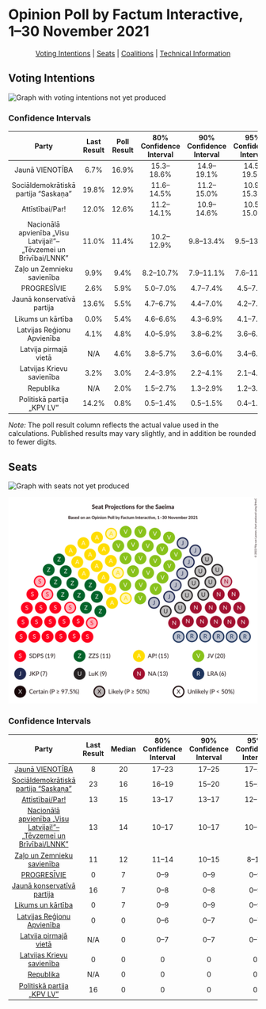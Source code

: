 # Opinion Poll by Factum Interactive, 1–30 November 2021

<p align="center"><a href="#voting-intentions">Voting Intentions</a> | <a href="#seats">Seats</a> | <a href="#coalitions">Coalitions</a> | <a href="#technical-information">Technical Information</a></p>

## Voting Intentions

![Graph with voting intentions not yet produced](2021-11-30-FactumInteractive.png "Voting Intentions")

### Confidence Intervals

| Party | Last Result | Poll Result | 80% Confidence Interval | 90% Confidence Interval | 95% Confidence Interval | 99% Confidence Interval |
|:-----:|:-----------:|:-----------:|:-----------------------:|:-----------------------:|:-----------------------:|:-----------------------:|
| Jaunā VIENOTĪBA | 6.7% | 16.9% | 15.3–18.6% |14.9–19.1% |14.5–19.5% |13.8–20.4% |
| Sociāldemokrātiskā partija “Saskaņa” | 19.8% | 12.9% | 11.6–14.5% |11.2–15.0% |10.9–15.3% |10.2–16.1% |
| Attīstībai/Par! | 12.0% | 12.6% | 11.2–14.1% |10.9–14.6% |10.5–15.0% |9.9–15.7% |
| Nacionālā apvienība „Visu Latvijai!”–„Tēvzemei un Brīvībai/LNNK” | 11.0% | 11.4% | 10.2–12.9% |9.8–13.4% |9.5–13.7% |8.9–14.5% |
| Zaļo un Zemnieku savienība | 9.9% | 9.4% | 8.2–10.7% |7.9–11.1% |7.6–11.5% |7.1–12.2% |
| PROGRESĪVIE | 2.6% | 5.9% | 5.0–7.0% |4.7–7.4% |4.5–7.7% |4.1–8.3% |
| Jaunā konservatīvā partija | 13.6% | 5.5% | 4.7–6.7% |4.4–7.0% |4.2–7.3% |3.8–7.9% |
| Likums un kārtība | 0.0% | 5.4% | 4.6–6.6% |4.3–6.9% |4.1–7.1% |3.7–7.7% |
| Latvijas Reģionu Apvienība | 4.1% | 4.8% | 4.0–5.9% |3.8–6.2% |3.6–6.5% |3.2–7.0% |
| Latvija pirmajā vietā | N/A | 4.6% | 3.8–5.7% |3.6–6.0% |3.4–6.2% |3.1–6.8% |
| Latvijas Krievu savienība | 3.2% | 3.0% | 2.4–3.9% |2.2–4.1% |2.1–4.4% |1.8–4.8% |
| Republika | N/A | 2.0% | 1.5–2.7% |1.3–2.9% |1.2–3.1% |1.0–3.5% |
| Politiskā partija „KPV LV” | 14.2% | 0.8% | 0.5–1.4% |0.5–1.5% |0.4–1.7% |0.3–2.0% |

*Note:* The poll result column reflects the actual value used in the calculations. Published results may vary slightly, and in addition be rounded to fewer digits.

## Seats

![Graph with seats not yet produced](2021-11-30-FactumInteractive-seats.png "Seats")

![Graph with seating plan not yet produced](2021-11-30-FactumInteractive-seating-plan.png "Seating Plan")

### Confidence Intervals

| Party | Last Result | Median | 80% Confidence Interval | 90% Confidence Interval | 95% Confidence Interval | 99% Confidence Interval |
|:-----:|:-----------:|:------:|:-----------------------:|:-----------------------:|:-----------------------:|:-----------------------:|
| <a href="#jaunā-vienotība">Jaunā VIENOTĪBA</a> | 8 | 20 | 17–23 |17–25 |17–25 |16–26 |
| <a href="#sociāldemokrātiskā-partija-“saskaņa”">Sociāldemokrātiskā partija “Saskaņa”</a> | 23 | 16 | 16–19 |15–20 |15–21 |14–22 |
| <a href="#attīstībai/par!">Attīstībai/Par!</a> | 13 | 15 | 13–17 |13–17 |12–18 |11–20 |
| <a href="#nacionālā-apvienība-„visu-latvijai!”–„tēvzemei-un-brīvībai/lnnk”">Nacionālā apvienība „Visu Latvijai!”–„Tēvzemei un Brīvībai/LNNK”</a> | 13 | 14 | 10–17 |10–17 |10–17 |10–18 |
| <a href="#zaļo-un-zemnieku-savienība">Zaļo un Zemnieku savienība</a> | 11 | 12 | 11–14 |10–15 |8–15 |7–16 |
| <a href="#progresīvie">PROGRESĪVIE</a> | 0 | 7 | 0–9 |0–9 |0–9 |0–11 |
| <a href="#jaunā-konservatīvā-partija">Jaunā konservatīvā partija</a> | 16 | 7 | 0–8 |0–8 |0–9 |0–9 |
| <a href="#likums-un-kārtība">Likums un kārtība</a> | 0 | 7 | 0–9 |0–9 |0–9 |0–11 |
| <a href="#latvijas-reģionu-apvienība">Latvijas Reģionu Apvienība</a> | 0 | 0 | 0–6 |0–7 |0–7 |0–7 |
| <a href="#latvija-pirmajā-vietā">Latvija pirmajā vietā</a> | N/A | 0 | 0–7 |0–7 |0–7 |0–10 |
| <a href="#latvijas-krievu-savienība">Latvijas Krievu savienība</a> | 0 | 0 | 0 |0 |0 |0 |
| <a href="#republika">Republika</a> | N/A | 0 | 0 |0 |0 |0 |
| <a href="#politiskā-partija-„kpv-lv”">Politiskā partija „KPV LV”</a> | 16 | 0 | 0 |0 |0 |0 |

